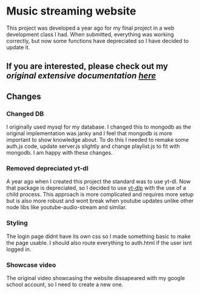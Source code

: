 # Music streaming website
This project was developed a year ago for my final project in a web development class I had. When submitted, everything was working correctly, but now some functions have depreciated so I have decided to update it.
## If you are interested, please check out my *original extensive documentation [here](https://github.com/johannes-ll/project-list/blob/main/Dokumentation%20slutprojekt%20-%20Musikstreamingtj%C3%A4nst.pdf)*
## Changes
### Changed DB
I originally used mysql for my database. I changed this to mongodb as the original implementation was janky and I feel that mongodb is more important to show knowledge about. To do this I needed to remake some auth.js code, update server.js slightly and change playlist.js to fit with mongodb. I am happy with these changes.
### Removed depreciated yt-dl
A year ago when I created this project the standard was to use yt-dl. Now that package is depreciated, so I decided to use [yt-dlp](https://github.com/yt-dlp/yt-dlp/) with the use of a child process. This approach is more complicated and requires more setup but is also more robust and wont break when youtube updates unlike other node libs like youtube-audio-stream and similar.
### Styling
The login page didnt have its own css so I made something basic to make the page usable. I should also route everything to auth.html if the user isnt logged in.
### Showcase video
The original video showcasing the website dissapeared with my google school account, so I need to create a new one.
